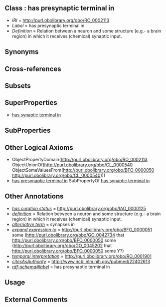 
## Class : has presynaptic terminal in

 * *IRI* = http://purl.obolibrary.org/obo/RO_0002113
 * *Label* = has presynaptic terminal in
 * *Definition* = Relation between a neuron and some structure (e.g.- a brain region) in which it receives (chemical) synaptic input.

## Synonyms


## Cross-references


## Subsets


## SuperProperties

 * [has synaptic terminal in](../../RO/30/RO_0002130.md)

## SubProperties


## Other Logical Axioms

 * ObjectPropertyDomain(<http://purl.obolibrary.org/obo/RO_0002113> ObjectUnionOf(<http://purl.obolibrary.org/obo/CL_0000540> ObjectSomeValuesFrom(<http://purl.obolibrary.org/obo/BFO_0000050> <http://purl.obolibrary.org/obo/CL_0000540>)))
 * [has presynaptic terminal in](../../RO/13/RO_0002113.md) SubPropertyOf [has synaptic terminal in](../../RO/30/RO_0002130.md)

## Other Annotations

 * *[has curation status](../../IAO/14/IAO_0000114.md)* = http://purl.obolibrary.org/obo/IAO_0000125
 * *[definition](../../IAO/15/IAO_0000115.md)* = Relation between a neuron and some structure (e.g.- a brain region) in which it receives (chemical) synaptic input.
 * *[alternative term](../../IAO/18/IAO_0000118.md)* = synapses in
 * *[expand expression to](../../IAO/24/IAO_0000424.md)* = <http://purl.obolibrary.org/obo/BFO_0000051> some (<http://purl.obolibrary.org/obo/GO_0042734> that <http://purl.obolibrary.org/obo/BFO_0000050> some (<http://purl.obolibrary.org/obo/GO_0045202> that <http://purl.obolibrary.org/obo/BFO_0000050> some Y?)
 * *[temporal interpretation](../../RO/00/RO_0001900.md)* = http://purl.obolibrary.org/obo/RO_0001901
 * *[citesAsAuthority](../../ty/citesAsAuthority.md)* = http://www.ncbi.nlm.nih.gov/pubmed/22402613
 * *[rdf-schema#label](../../el/rdf-schema#label.md)* = has presynaptic terminal in

## Usage


## External Comments

